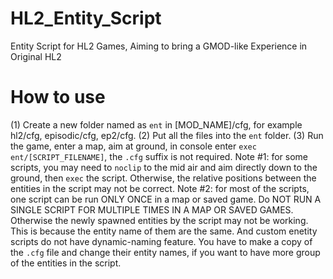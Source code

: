 # HL2_Entity_Script
Entity Script for HL2 Games, Aiming to bring a GMOD-like Experience in Original HL2

# How to use
(1) Create a new folder named as `ent` in [MOD_NAME]/cfg, for example hl2/cfg, episodic/cfg, ep2/cfg.
(2) Put all the files into the `ent` folder.
(3) Run the game, enter a map, aim at ground, in console enter `exec ent/[SCRIPT_FILENAME]`, the `.cfg` suffix is not required. 
Note #1: for some scripts, you may need to `noclip` to the mid air and aim directly down to the ground, then `exec` the script. Otherwise, the relative positions between the entities in the script may not be correct.
Note #2: for most of the scripts, one script can be run ONLY ONCE in a map or saved game. Do NOT RUN A SINGLE SCRIPT FOR MULTIPLE TIMES IN A MAP OR SAVED GAMES. Otherwise the newly spawned entities by the script may not be working. This is because the entity name of them are the same. And custom enetity scripts do not have dynamic-naming feature. You have to make a copy of the `.cfg` file and change their entity names, if you want to have more group of the entities in the script.